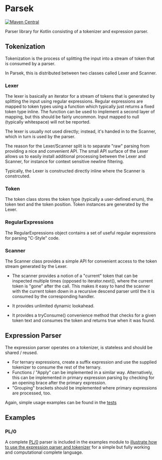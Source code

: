 # Parsek

[![Maven Central](https://maven-badges.herokuapp.com/maven-central/org.kobjects.parsek/core/badge.svg)](https://maven-badges.herokuapp.com/maven-central/org.kobjects.parsek/core)

Parser library for Kotlin consisting of a tokenizer and expression parser.

## Tokenization

Tokenization is the process of splitting the input into a stream of token that is consumed by a parser.

In Parsek, this is distributed between two classes called Lexer and Scanner.


### Lexer

The lexer is basically an iterator for a stream of tokens that is generated by splitting the input
using regular expressions. Regular expressions are mapped to token types using a function which
typically just returns a fixed token type inline. The function can be used to implement a second
layer of mapping, but this should be fairly uncommon. Input mapped to null (typically whitespace) 
will not be reported.

The lexer is usually not used directly; instead, it's handed in to the Scanner,
which in turn is used by the parser. 

The reason for the Lexer/Scanner split is to separate "raw" parsing from providing a nice and convenient 
API. The small API surface of the Lexer allows us to easily install additional processing between the
Lexer and Scanner, for instance for context sensitive newline filtering. 

Typically, the Lexer is constructed directly inline where the Scanner is constrcuted.


### Token

The token class stores the token type (typically a user-defined enum), the token text and the token position.
Token instances are generated by the Lexer.


### RegularExpressions

The RegularExpressions object contains a set of useful regular expressions for parsing "C-Style" code.


### Scanner

The Scanner class provides a simple API for convenient access to the token stream generated by the Lexer. 

- The scanner provides a notion of a "current" token that can be inspected multiple times (opposed to
  iterator.next(), where the current token is "gone" after the call. This makes it easy to hand the
  scanner with the current token down in a recursive descend parser until the it is consumed by the
  corresponding handler.

- It provides unlimited dynamic lookahead.

- It provides a tryConsume() convenience method that checks for a given token text and consumes the token
  and returns true when it was found.
  



## Expression Parser

The expression parser operates on a tokenizer, is stateless and should be shared / reused.

- For ternary expressions, create a suffix expression and use the supplied tokenizer to consume the rest of the ternary.
- Functions / "Apply" can be implemented in a similar way. Alternatively, this can be implemented in primary expression parsing by checking for
  an opening brace after the primary expression.
- "Grouping" brackets should be implemented where primary expressions are processed, too. 

Again, simple usage examples can be found in the [tests](https://github.com/kobjects/parsek/blob/main/core/src/commonTest/kotlin/org/kobjects/parsek/expressionparser/ParserTest.kt)

## Examples

### PL/0

A complete [PL/0](https://en.wikipedia.org/wiki/PL/0) parser is included in the examples module to 
[illustrate how to use the expression parser and tokenizer](https://github.com/kobjects/parsek/blob/main/examples/src/commonMain/kotlin/org/kobjects/parsek/examples/pl0/Parser.kt) 
for a simple but fully working and computational complete language.
